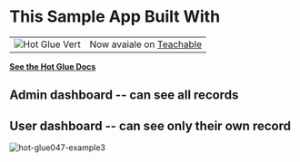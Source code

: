 # This Sample App Built With


|   |  |   
| ------------- | ------------- | 
| ![Hot Glue Vert](https://user-images.githubusercontent.com/59002/151626041-ab1c2558-7c38-4f02-9c1f-901df940bcd8.png) | Now avaiale on [Teachable](https://jfbcodes.com/courses/hot-glue-in-depth-tutorial/?utm_source=github.com&utm_campaign=github_hot_glue_release_notes)  | 

**[See the Hot Glue Docs](https://github.com/jasonfb/hot-glue)**






## Admin dashboard -- can see all records



## User dashboard -- can see only their own record

![hot-glue047-example3](https://user-images.githubusercontent.com/59002/151625863-9f31d1e5-1010-4329-bb56-1b279fcda70a.gif)


